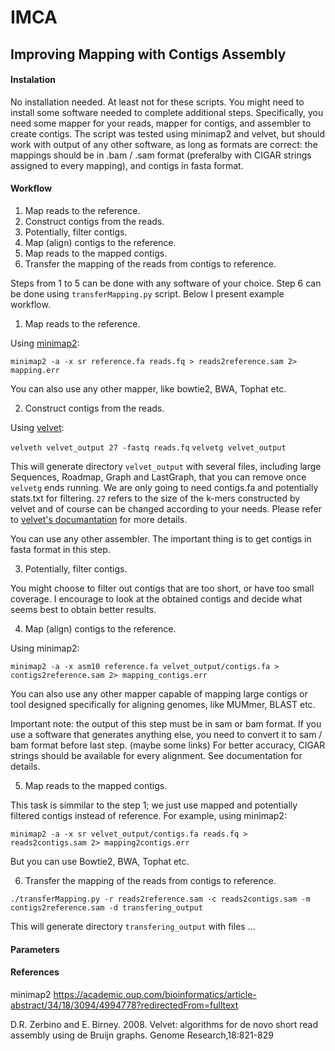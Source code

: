 # IMCA

## Improving Mapping with Contigs Assembly

#### Instalation

No installation needed.
At least not for these scripts.
You might need to install some software needed to complete additional steps.
Specifically,
you need some mapper for your reads, mapper for contigs, and assembler to create contigs.
The script was tested using minimap2 and velvet,
but should work with output of any other software,
as long as formats are correct:
the mappings should be in .bam / .sam format
(preferalby with CIGAR strings assigned to every mapping),
and contigs in fasta format.

#### Workflow

1. Map reads to the reference.
2. Construct contigs from the reads.
3. Potentially, filter contigs.
4. Map (align) contigs to the reference.
5. Map reads to the mapped contigs.
6. Transfer the mapping of the reads from contigs to reference.

Steps from 1 to 5 can be done with any software of your choice.
Step 6 can be done using `transferMapping.py` script.
Below I present example workflow.

1. Map reads to the reference.

Using [minimap2](https://github.com/lh3/minimap2):

`minimap2 -a -x sr reference.fa reads.fq > reads2reference.sam 2> mapping.err`

You can also use any other mapper, like bowtie2, BWA, Tophat etc.

2. Construct contigs from the reads.

Using [velvet](https://www.ebi.ac.uk/~zerbino/velvet/):

`velveth velvet_output 27 -fastq reads.fq`
`velvetg velvet_output`

This will generate directory `velvet_output` with several files,
including large Sequences, Roadmap, Graph and LastGraph, that you can remove
once `velvetg` ends running.
We are only going to need contigs.fa and potentially stats.txt for filtering.
`27` refers to the size of the k-mers constructed by velvet
and of course can be changed according to your needs.
Please refer to [velvet's documantation](https://www.ebi.ac.uk/~zerbino/velvet/Manual.pdf)
for more details.

You can use any other assembler.
The important thing is to get contigs in fasta format in this step.

3. Potentially, filter contigs.

You might choose to filter out contigs that are too short,
or have too small coverage.
I encourage to look at the obtained contigs and decide what seems best
to obtain better results.

4. Map (align) contigs to the reference.

Using minimap2:

`minimap2 -a -x asm10 reference.fa velvet_output/contigs.fa > contigs2reference.sam 2> mapping_contigs.err`

You can also use any other mapper capable of mapping large contigs
or tool designed specifically for aligning genomes,
like MUMmer, BLAST etc.

Important note: the output of this step must be in sam or bam format.
If you use a software that generates anything else,
you need to convert it to sam / bam format before last step.
(maybe some links)
For better accuracy, CIGAR strings should be available for every alignment.
See documentation for details.

5. Map reads to the mapped contigs.

This task is simmilar to the step 1; we just use mapped and potentially filtered contigs instead of reference.
For example, using minimap2:

`minimap2 -a -x sr velvet_output/contigs.fa reads.fq > reads2contigs.sam 2> mapping2contigs.err`

But you can use Bowtie2, BWA, Tophat etc.

6. Transfer the mapping of the reads from contigs to reference.

`./transferMapping.py -r reads2reference.sam -c reads2contigs.sam -m contigs2reference.sam -d transfering_output`

This will generate directory `transfering_output`
 with files ...

#### Parameters

#### References

minimap2
https://academic.oup.com/bioinformatics/article-abstract/34/18/3094/4994778?redirectedFrom=fulltext

D.R. Zerbino and E. Birney. 2008. Velvet: algorithms for de novo
short read assembly using de Bruijn graphs.
Genome Research,18:821-829
